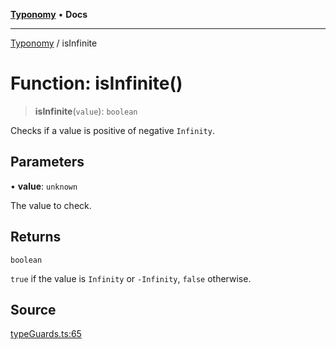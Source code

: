 [**Typonomy**](../README.md) • **Docs**

***

[Typonomy](../globals.md) / isInfinite

# Function: isInfinite()

> **isInfinite**(`value`): `boolean`

Checks if a value is positive of negative `Infinity`.

## Parameters

• **value**: `unknown`

The value to check.

## Returns

`boolean`

`true` if the value is `Infinity` or `-Infinity`, `false` otherwise.

## Source

[typeGuards.ts:65](https://github.com/softcraft-development/typonomy/blob/5469316e6ff7a55df7069c91f81292468fab4b62/src/typeGuards.ts#L65)
